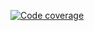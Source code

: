 
[![Code coverage](https://codecov.io/gh/Slohrsh/KI_suchalgorithmen)](https://codecov.io/gh/Slohrsh/KI_suchalgorithmen)
